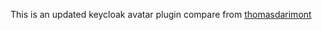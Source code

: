 This is an updated keycloak avatar plugin compare from [thomasdarimont](https://github.com/mai1015/keycloak-avatar-minio-extension)

